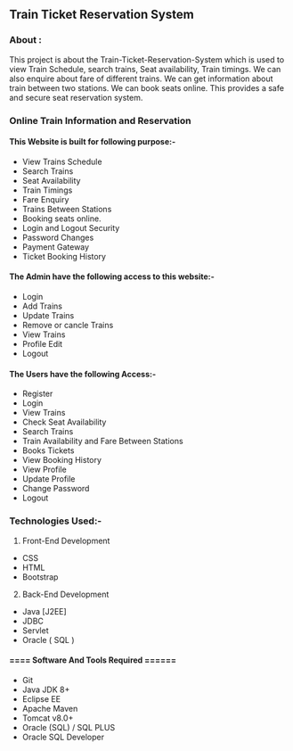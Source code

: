 ## Train Ticket Reservation System
### About :

This project is about the Train-Ticket-Reservation-System which is used to view Train Schedule, search trains, Seat availability, Train timings. We can also enquire about fare of different trains. We can get information about train between two stations. We can book seats online. This provides a safe and secure seat reservation system.

### Online Train Information and Reservation

#### This Website is built for following purpose:-

- View Trains Schedule
- Search Trains
- Seat Availability
- Train Timings
- Fare Enquiry
- Trains Between Stations
- Booking seats online.
- Login and Logout Security
- Password Changes
- Payment Gateway
- Ticket Booking History
  
#### The Admin have the following access to this website:-

- Login
- Add Trains
- Update Trains
- Remove or cancle Trains
- View Trains
- Profile Edit
- Logout
  
#### The Users have the following Access:-

- Register
- Login
- View Trains
- Check Seat Availability
- Search Trains
- Train Availability and Fare Between Stations
- Books Tickets
- View Booking History
- View Profile
- Update Profile
- Change Password
- Logout
  
### Technologies Used:-

1. Front-End Development

- CSS
- HTML
- Bootstrap

2. Back-End Development

- Java [J2EE]
- JDBC
- Servlet
- Oracle ( SQL )
  
#### ==== Software And Tools Required ======

- Git
- Java JDK 8+
- Eclipse EE
- Apache Maven
- Tomcat v8.0+
- Oracle (SQL) / SQL PLUS
- Oracle SQL Developer
 
 
